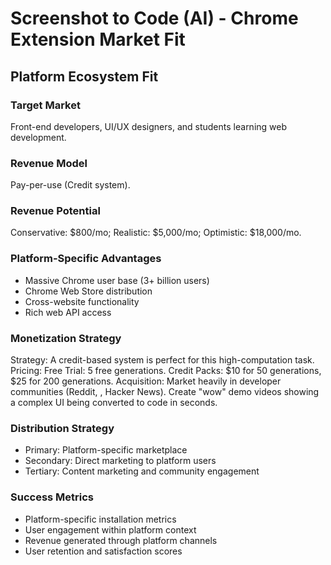 # Screenshot to Code (AI) - Chrome Extension Market Fit

## Platform Ecosystem Fit

### Target Market
Front-end developers, UI/UX designers, and students learning web development.

### Revenue Model
Pay-per-use (Credit system).

### Revenue Potential
Conservative: $800/mo; Realistic: $5,000/mo; Optimistic: $18,000/mo.

### Platform-Specific Advantages
- Massive Chrome user base (3+ billion users)
- Chrome Web Store distribution
- Cross-website functionality
- Rich web API access

### Monetization Strategy
Strategy: A credit-based system is perfect for this high-computation task. Pricing: Free Trial: 5 free generations. Credit Packs: $10 for 50 generations, $25 for 200 generations. Acquisition: Market heavily in developer communities (Reddit, , Hacker News). Create "wow" demo videos showing a complex UI being converted to code in seconds.

### Distribution Strategy
- Primary: Platform-specific marketplace
- Secondary: Direct marketing to platform users
- Tertiary: Content marketing and community engagement

### Success Metrics
- Platform-specific installation metrics
- User engagement within platform context
- Revenue generated through platform channels
- User retention and satisfaction scores
